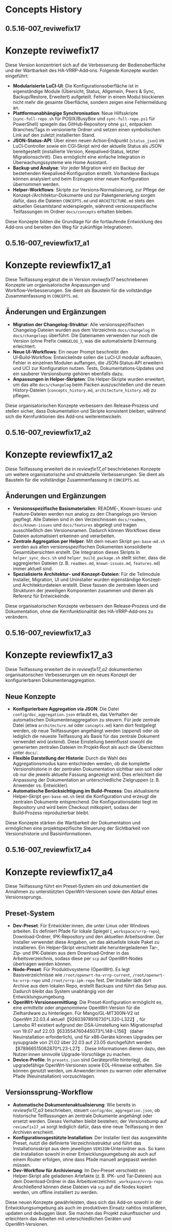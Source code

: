 # Concepts History
## 0.5.16-007_reviwefix17

# Konzepte reviwefix17

Diese Version konzentriert sich auf die Verbesserung der Bedienoberfläche und der Wartbarkeit des HA‑VRRP‑Add‑ons.  Folgende Konzepte wurden eingeführt:

- **Modularisierte LuCI‑UI**: Die Konfigurationsoberfläche ist in eigenständige Module (Übersicht, Status, Allgemein, Peers & Sync, Backup/Restore, Erweitert) aufgeteilt.  Fehler in einem Modul blockieren nicht mehr die gesamte Oberfläche, sondern zeigen eine Fehlermeldung an.
- **Plattformunabhängige Synchronisation**: Neue Hilfsskripte (`sync‑full‑repo.sh` für POSIX/BusyBox und `sync‑full‑repo.ps1` für PowerShell) spiegeln das GitHub‑Repository ohne `git`, entpacken Branches/Tags in versionierte Ordner und setzen einen symbolischen Link auf den zuletzt installierten Stand.
- **JSON‑Status‑API**: Über einen neuen Action‑Endpunkt (`status_json`) im LuCI‑Controller sowie ein CGI‑Skript wird der aktuelle Status als JSON bereitgestellt (installierte Version, Keepalived‑Status, letzter Migrationsschritt).  Dies ermöglicht eine einfache Integration in Überwachungssysteme wie Home Assistant.
- **Backup und Analyse**: Vor jeder Migration wird ein Backup der bestehenden Keepalived‑Konfiguration erstellt.  Vorhandene Backups können analysiert und beim Erzeugen einer neuen Konfiguration übernommen werden.
- **Helper‑Workflows**: Skripte zur Versions‑Normalisierung, zur Pflege der Konzept‑/Architektur‑Dokumente und zur Paketgenerierung sorgen dafür, dass die Dateien `CONCEPTS.md` und `ARCHITECTURE.md` stets den aktuellen Gesamtstand widerspiegeln, während versionsspezifische Teilfassungen im Ordner `docs/concepts` erhalten bleiben.

Diese Konzepte bilden die Grundlage für die fortlaufende Entwicklung des Add‑ons und bereiten den Weg für zukünftige Integrationen.
## 0.5.16-007_reviewfix17_a1

# Konzepte reviewfix17_a1

Diese Teilfassung ergänzt die in Version *reviwefix17* beschriebenen Konzepte um organisatorische Anpassungen und Workflow‑Verbesserungen.  Sie dient als Baustein für die vollständige Zusammenfassung in `CONCEPTS.md`.

## Änderungen und Ergänzungen

- **Migration der Changelog‑Struktur**: Alle versionsspezifischen Changelog‑Dateien wurden aus dem Verzeichnis `docs/changelog` in `docs/changelogs` überführt.  Die Dateinamen verwenden nur noch die Version (ohne Prefix `CHANGELOG_`), was die automatisierte Erkennung erleichtert.
- **Neue UI‑Workflows**: Ein neuer Prompt beschreibt den UI‑Build‑Workflow.  Entwickelnde sollen die LuCI‑UI modular aufbauen, Fehler in einzelnen Modulen auffangen, die JSON‑Status‑API erweitern und UCI zur Konfiguration nutzen.  Tests, Dokumentations‑Updates und ein sauberer Versionsbump gehören ebenfalls dazu.
- **Anpassungen in Helper‑Skripten**: Die Helper‑Skripte wurden erweitert, um das alte `docs/changelog` beim Packen auszuschließen und die neuen History‑Dateien (`concepts_history.md`, `architecture_history.md`) zu pflegen.

Diese organisatorischen Konzepte verbessern den Release‑Prozess und stellen sicher, dass Dokumentation und Skripte konsistent bleiben, während sich die Kernfunktionen des Add‑ons weiterentwickeln.
## 0.5.16-007_reviewfix17_a2

# Konzepte reviewfix17_a2

Diese Teilfassung erweitert die in *reviewfix17_a1* beschriebenen Konzepte um weitere organisatorische und strukturelle Verbesserungen.  Sie dient als Baustein für die vollständige Zusammenfassung in `CONCEPTS.md`.

## Änderungen und Ergänzungen

- **Versionsspezifische Basismaterialien**: README‑, Known‑Issues‑ und Feature‑Dateien werden nun analog zu den Changelogs pro Version gepflegt.  Alle Dateien sind in den Verzeichnissen `docs/readmes`, `docs/known-issues` und `docs/features` abgelegt und tragen ausschließlich den Versionsnamen.  Dadurch können Workflows diese Dateien automatisiert erkennen und verarbeiten.
- **Zentrale Aggregation per Helper**: Mit dem neuen Skript `gen-base-md.sh` werden aus allen versionsspezifischen Dokumenten konsolidierte Gesamtübersichten erstellt.  Die Integration dieses Skripts in `helper_sync_docs.sh` und `helper_build_package.sh` stellt sicher, dass die aggregierten Dateien (z. B. `readmes.md`, `known-issues.md`, `features.md`) immer aktuell sind.
- **Spezialisierte Architektur‑ und Konzept‑Dateien**: Für die Teilmodule Installer, Migration, UI und Uninstaller wurden eigenständige Konzept‑ und Architekturdateien erstellt.  Diese fassen die zentralen Ideen und Strukturen der jeweiligen Komponenten zusammen und dienen als Referenz für Entwickelnde.

Diese organisatorischen Konzepte verbessern den Release‑Prozess und die Dokumentation, ohne die Kernfunktionalität des HA‑VRRP‑Add‑ons zu verändern.
## 0.5.16-007_reviewfix17_a3

# Konzepte reviewfix17_a3

Diese Teilfassung erweitert die in *reviewfix17_a2* dokumentierten organisatorischen Verbesserungen um ein neues Konzept der konfigurierbaren Dokumentenaggregation.

## Neue Konzepte

- **Konfigurierbare Aggregation via JSON**: Die Datei `config/doc_aggregation.json` erlaubt es, das Verhalten der automatischen Dokumentenaggregation zu steuern.  Für jede zentrale Datei (etwa `architecture.md` oder `concepts.md`) kann dort festgelegt werden, ob neue Teilfassungen angehängt werden (*append*) oder ob lediglich die neueste Teilfassung als Basis für das zentrale Dokument verwendet wird (*extend*).  Diese Einstellung beeinflusst sowohl die generierten zentralen Dateien im Projekt‑Root als auch die Übersichten unter `docs/`.
- **Flexible Darstellung der Historie**: Durch die Wahl des Aggregationsmodus kann entschieden werden, ob die komplette Versionshistorie in der zentralen Dokumentation sichtbar sein soll oder ob nur die jeweils aktuelle Fassung angezeigt wird.  Dies erleichtert die Anpassung der Dokumentation an unterschiedliche Zielgruppen (z. B. Anwender vs. Entwickler).
- **Automatische Berücksichtigung im Build‑Prozess**: Das aktualisierte Helper‑Skript `gen-base-md.sh` liest die Konfiguration und erzeugt die zentralen Dokumente entsprechend.  Die Konfigurationsdatei liegt im Repository und wird beim Checkout mitkopiert, sodass der Build‑Prozess reproduzierbar bleibt.

Diese Konzepte stärken die Wartbarkeit der Dokumentation und ermöglichen eine projektspezifische Steuerung der Sichtbarkeit von Versionshistorie und Basisinformationen.
## 0.5.16-007_reviewfix17_a4

# Konzepte reviewfix17_a4

Diese Teilfassung führt ein Preset‑System ein und dokumentiert die Annahmen zu unterstützten OpenWrt‑Versionen sowie den Ablauf eines Versionssprungs.

## Preset‑System

- **Dev‑Preset**: Für Entwickler:innen, die unter Linux oder Windows arbeiten.  Es definiert Pfade für lokale Spiegel (`_workspace/vrrp-repo`), Download‑Ordner, IPK‑Repository und den aktuellen Arbeitsordner.  Der Installer verwendet diese Angaben, um das aktuellste lokale Paket zu installieren.  Ein Helper‑Skript verschiebt alle heruntergeladenen Tar‑, Zip‑ und IPK‑Dateien aus dem Download‑Ordner in das Arbeitsverzeichnis, sodass diese per `scp` auf OpenWrt‑Nodes übertragen werden können.
- **Node‑Preset**: Für Produktivsysteme (OpenWrt).  Es legt Basisverzeichnisse wie `/root/openwrt-ha-vrrp-current`, `/root/openwrt-ha-vrrp-repo` und `/root/vrrp-ipk-repo` fest.  Der Installer lädt dort Archive aus dem lokalen Repo, erstellt Backups und führt das Setup aus.  Dadurch bleibt das System unabhängig von der Entwicklungsumgebung.
- **OpenWrt‑Versionsermittlung**: Die Preset‑Konfiguration ermöglicht es, eine *ermittelte* oder *angenommene* OpenWrt‑Version für die Zielhardware zu hinterlegen.  Für Mango/GL‑MT300N‑V2 ist OpenWrt 22.03.4 aktuell【92603978916730†L320-L322】, für Lamobo R1 existiert aufgrund der DSA‑Umstellung kein Migrationspfad von 19.07 auf 22.03【633554760445073†L148-L156】 (daher Neuinstallation erforderlich), und für x86‑Geräte können Upgrades per sysupgrade von 21.02 über 22.03 auf 23.05 durchgeführt werden【878966515062870†L23-L27】.  Diese Informationen dienen dazu, den Nutzer:innen sinnvolle Upgrade‑Vorschläge zu machen.
- **Device‑Profile**: In `presets.json` sind Geräteprofile hinterlegt, die upgradefähige OpenWrt‑Versionen sowie EOL‑Hinweise enthalten.  Sie können genutzt werden, um Anwender:innen zu warnen oder alternative Pfade (Neuinstallation) vorzuschlagen.

## Versionssprung‑Workflow

- **Automatische Dokumentenaktualisierung**: Wie bereits in *reviewfix17_a3* beschrieben, steuert `config/doc_aggregation.json`, ob historische Teilfassungen an zentrale Dokumente angehängt oder ersetzt werden.  Dieses Verhalten bleibt bestehen; der Versionsbump auf `reviewfix17_a4` sorgt lediglich dafür, dass eine neue Teilfassung in den Archiven erscheint.
- **Konfigurationsgestützte Installation**: Der Installer liest das ausgewählte Preset, nutzt die definierte Verzeichnisstruktur und führt das Installationsskript aus dem jeweiligen `VERSION`‑Unterordner aus.  So kann die Installation sowohl in einer Entwicklungsumgebung als auch auf einem Router erfolgen, ohne dass Pfade manuell angepasst werden müssen.
- **Dev‑Workflow für Archivierung**: Im Dev‑Preset verschiebt ein Helper‑Skript alle geladenen Artefakte (z. B. IPK‑ und Tar‑Dateien) aus dem Download‑Ordner in das Arbeitsverzeichnis `_workspace/vrrp-repo`.  Anschließend können diese Dateien via `scp` auf die Nodes kopiert werden, um offline installiert zu werden.

Diese neuen Konzepte gewährleisten, dass sich das Add‑on sowohl in der Entwicklungsumgebung als auch im produktiven Einsatz nahtlos installieren, updaten und debuggen lässt.  Sie machen das Projekt zukunftssicher und erleichtern das Arbeiten mit unterschiedlichen Geräten und OpenWrt‑Versionen.

